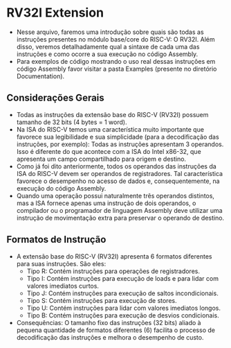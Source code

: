 # RV32I Extension
* Nesse arquivo, faremos uma introdução sobre quais são todas as instruções presentes no módulo base/core do RISC-V: O RV32I. Além disso, veremos detalhadamente qual a sintaxe de cada uma das instruções e como ocorre a sua execução no código Assembly.
* Para exemplos de código mostrando o uso real dessas instruções em código Assembly favor visitar a pasta Examples (presente no diretório Documentation).

## Considerações Gerais
* Todas as instruções da extensão base do RISC-V (RV32I) possuem tamanho de 32 bits (4 bytes = 1 word).
* Na ISA do RISC-V temos uma característica muito importante que favorece sua legibilidade e sua simplicidade (para a decodificação das instruções, por exemplo): Todas as instruções apresentam 3 operandos. Isso é diferente do que acontece com a ISA do Intel x86-32, que apresenta um campo compartilhado para origem e destino.
* Como já foi dito anteriormente, todos os operandos das instruções da ISA do RISC-V devem ser operandos de registradores. Tal característica favorece o desempenho no acesso de dados e, consequentemente, na execução do código Assembly.
* Quando uma operação possui naturalmente três operandos distintos, mas a ISA fornece apenas uma instrução de dois operandos, o compilador ou o programador de linguagem Assembly deve utilizar uma instrução de movimentação extra para preservar o operando de destino.

## Formatos de Instrução
* A extensão base do RISC-V (RV32I) apresenta 6 formatos diferentes para suas instruções. São eles:
  * Tipo R: Contém instruções para operações de registradores.
  * Tipo I: Contém instruções para execução de loads e para lidar com valores imediatos curtos.
  * Tipo J: Contém instruções para execução de saltos incondicionais.
  * Tipo S: Contém instruções para execução de stores.
  * Tipo U: Contém instruções para lidar com valores imediatos longos.
  * Tipo B: Contém instruções para execução de desvios condicionais.
* Consequências: O tamanho fixo das instruções (32 bits) aliado à pequena quantidade de formatos diferentes (6) facilita o processo de decodificação das instruções e melhora o desempenho de custo.
